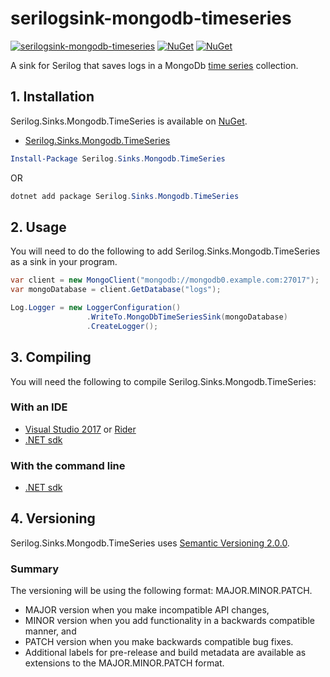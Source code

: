 # serilogsink-mongodb-timeseries
[![serilogsink-mongodb-timeseries](https://github.com/brammys/Serilog.Sinks.Mongodb.TimeSeries/actions/workflows/dotnet.yml/badge.svg)](https://github.com/brammys/Serilog.Sinks.Mongodb.TimeSeries/actions/workflows/dotnet.yml)
[![NuGet](https://img.shields.io/nuget/vpre/Serilog.Sinks.Mongodb.TimeSeries.svg?maxAge=600?style=plastic)](https://www.nuget.org/packages/Serilog.Sinks.Mongodb.TimeSeries)
[![NuGet](https://img.shields.io/nuget/dt/Serilog.Sinks.Mongodb.TimeSeries.svg?maxAge=600?style=plastic)](https://www.nuget.org/packages/Serilog.Sinks.Mongodb.TimeSeries)

A sink for Serilog that saves logs in a MongoDb [time series](https://docs.mongodb.com/manual/core/timeseries-collections/) collection.

## 1. Installation
Serilog.Sinks.Mongodb.TimeSeries is available on [NuGet](https://www.nuget.org/packages/Serilog.Sinks.Mongodb.TimeSeries).
* [Serilog.Sinks.Mongodb.TimeSeries](https://www.nuget.org/packages/Serilog.Sinks.Mongodb.TimeSeries)
```powershell
Install-Package Serilog.Sinks.Mongodb.TimeSeries
```
OR
```powershell
dotnet add package Serilog.Sinks.Mongodb.TimeSeries
```

## 2. Usage
You will need to do the following to add Serilog.Sinks.Mongodb.TimeSeries as a sink in your program.

```csharp
var client = new MongoClient("mongodb://mongodb0.example.com:27017");
var mongoDatabase = client.GetDatabase("logs");

Log.Logger = new LoggerConfiguration()
                 .WriteTo.MongoDbTimeSeriesSink(mongoDatabase)
                 .CreateLogger();
```

## 3. Compiling
You will need the following to compile Serilog.Sinks.Mongodb.TimeSeries:

### With an IDE
* [Visual Studio 2017](https://visualstudio.microsoft.com/downloads/) or [Rider](https://www.jetbrains.com/rider/download/)
* [.NET sdk](https://dotnet.microsoft.com/download)

### With the command line
* [.NET sdk](https://dotnet.microsoft.com/download)

## 4. Versioning
Serilog.Sinks.Mongodb.TimeSeries uses [Semantic Versioning 2.0.0](https://semver.org/#semantic-versioning-200).
### Summary
The versioning will be using the following format: MAJOR.MINOR.PATCH.

* MAJOR version when you make incompatible API changes,
* MINOR version when you add functionality in a backwards compatible manner, and
* PATCH version when you make backwards compatible bug fixes.
* Additional labels for pre-release and build metadata are available as extensions to the MAJOR.MINOR.PATCH format.
